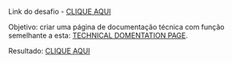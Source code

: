 Link do desafio - [CLIQUE AQUI](https://www.freecodecamp.org/portuguese/learn/responsive-web-design/responsive-web-design-projects/build-a-technical-documentation-page)

Objetivo: criar uma página de documentação técnica com função semelhante a esta: [TECHNICAL DOMENTATION PAGE](https://codepen.io/freeCodeCamp/full/NdrKKL).

Resultado: [CLIQUE AQUI](https://vieirajunior-90.github.io/projetos-freecodecamp/design-responsivo-para-web/technical-documentation-page/index.html)
